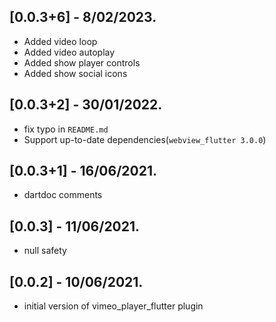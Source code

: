 ## [0.0.3+6] - 8/02/2023.

* Added video loop
* Added video autoplay
* Added show player controls
* Added show social icons

## [0.0.3+2] - 30/01/2022.

* fix typo in `README.md`
* Support up-to-date dependencies(`webview_flutter 3.0.0`)

## [0.0.3+1] - 16/06/2021.

* dartdoc comments

## [0.0.3] - 11/06/2021.

* null safety

## [0.0.2] - 10/06/2021.

* initial version of vimeo_player_flutter plugin

